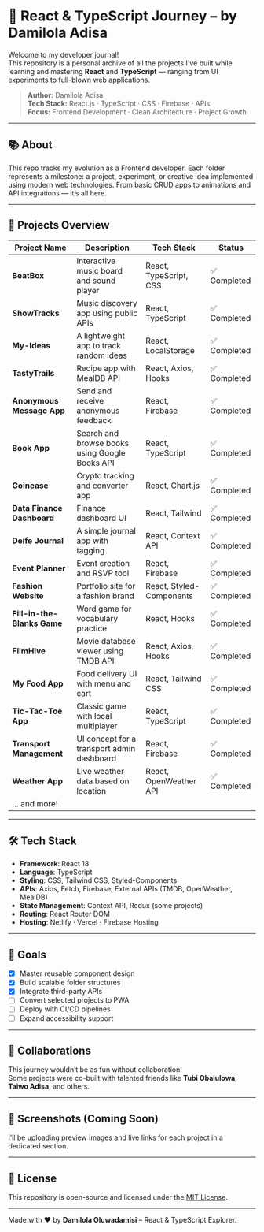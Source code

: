# 🚀 React & TypeScript Journey – by Damilola Adisa

Welcome to my developer journal!  
This repository is a personal archive of all the projects I've built while learning and mastering **React** and **TypeScript** — ranging from UI experiments to full-blown web applications.

> **Author:** Damilola Adisa  
> **Tech Stack:** React.js · TypeScript · CSS · Firebase · APIs  
> **Focus:** Frontend Development · Clean Architecture · Project Growth

---

## 📚 About

This repo tracks my evolution as a Frontend developer. Each folder represents a milestone: a project, experiment, or creative idea implemented using modern web technologies. From basic CRUD apps to animations and API integrations — it’s all here.

---

## 🧩 Projects Overview

| Project Name               | Description                                           | Tech Stack            | Status      |
|---------------------------|-------------------------------------------------------|------------------------|-------------|
| **BeatBox**               | Interactive music board and sound player              | React, TypeScript, CSS | ✅ Completed |
| **ShowTracks**            | Music discovery app using public APIs                 | React, TypeScript      | ✅ Completed |
| **My-Ideas**              | A lightweight app to track random ideas               | React, LocalStorage    | ✅ Completed |
| **TastyTrails**           | Recipe app with MealDB API                            | React, Axios, Hooks    | ✅ Completed |
| **Anonymous Message App** | Send and receive anonymous feedback                   | React, Firebase        | ✅ Completed |
| **Book App**              | Search and browse books using Google Books API        | React, TypeScript      | ✅ Completed |
| **Coinease**              | Crypto tracking and converter app                     | React, Chart.js        | ✅ Completed |
| **Data Finance Dashboard**| Finance dashboard UI                                 | React, Tailwind        | ✅ Completed |
| **Deife Journal**         | A simple journal app with tagging                     | React, Context API     | ✅ Completed |
| **Event Planner**         | Event creation and RSVP tool                          | React, Firebase        | ✅ Completed |
| **Fashion Website**       | Portfolio site for a fashion brand                    | React, Styled-Components| ✅ Completed |
| **Fill-in-the-Blanks Game**| Word game for vocabulary practice                    | React, Hooks           | ✅ Completed |
| **FilmHive**              | Movie database viewer using TMDB API                  | React, Axios, Hooks    | ✅ Completed |
| **My Food App**           | Food delivery UI with menu and cart                   | React, Tailwind CSS    | ✅ Completed |
| **Tic-Tac-Toe App**       | Classic game with local multiplayer                   | React, TypeScript      | ✅ Completed |
| **Transport Management**  | UI concept for a transport admin dashboard            | React, Firebase        | ✅ Completed |
| **Weather App**           | Live weather data based on location                   | React, OpenWeather API | ✅ Completed |
| ... and more!

---

## 🛠️ Tech Stack

- **Framework**: React 18
- **Language**: TypeScript
- **Styling**: CSS, Tailwind CSS, Styled-Components
- **APIs**: Axios, Fetch, Firebase, External APIs (TMDB, OpenWeather, MealDB)
- **State Management**: Context API, Redux (some projects)
- **Routing**: React Router DOM
- **Hosting**: Netlify · Vercel · Firebase Hosting

---

## 🔮 Goals

- [x] Master reusable component design
- [x] Build scalable folder structures
- [x] Integrate third-party APIs
- [ ] Convert selected projects to PWA
- [ ] Deploy with CI/CD pipelines
- [ ] Expand accessibility support

---

## 🙌 Collaborations

This journey wouldn’t be as fun without collaboration!  
Some projects were co-built with talented friends like **Tubi Obalulowa**, **Taiwo Adisa**, and others.

---

## 📸 Screenshots (Coming Soon)

I’ll be uploading preview images and live links for each project in a dedicated section.

---

## 📄 License

This repository is open-source and licensed under the [MIT License](LICENSE).

---

Made with ❤️ by **Damilola Oluwadamisi** – React & TypeScript Explorer.
